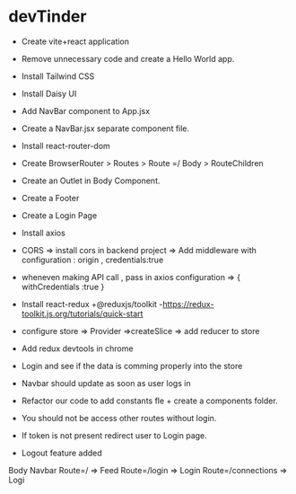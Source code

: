 # devTinder

- Create vite+react application
- Remove unnecessary code and create a Hello World app.
- Install Tailwind CSS
- Install Daisy UI
- Add NavBar component to App.jsx
- Create a NavBar.jsx separate component file.
- Install react-router-dom
- Create BrowserRouter > Routes > Route =/ Body > RouteChildren 
- Create an Outlet in Body Component.
- Create a Footer
- Create a Login Page

- Install axios
- CORS => install cors in backend project => Add middleware with configuration : origin , credentials:true
- wheneven making API call , pass in axios configuration => { withCredentials :true }
- Install react-redux +@reduxjs/toolkit -https://redux-toolkit.js.org/tutorials/quick-start
- configure store => Provider =>createSlice => add reducer to store
- Add redux devtools in chrome
- Login and see if the data is comming properly into the store
- Navbar should update as soon as user logs in
- Refactor our code to add constants fle + create a components folder.
- You should not be access other routes without login.
- If token is not present redirect user to Login page.
- Logout feature added








Body
    Navbar
    Route=/ => Feed
    Route=/login => Login
    Route=/connections => Logi
